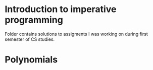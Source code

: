 # Introduction to imperative programming
Folder contains solutions to assigments I was working on during first semester of CS studies.

# Polynomials
